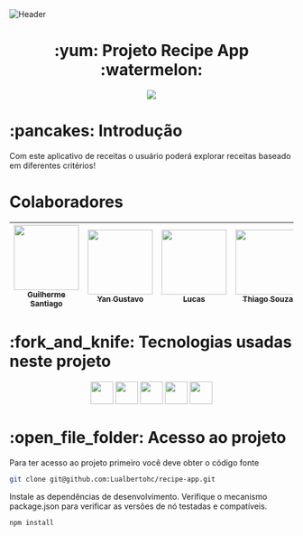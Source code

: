 <div>
<img align="center" alt="Header" src="http://www.easthamptonstar.com/sites/default/files/20221027_FOOD_220817-EP-CarissasSH-008-Web.jpg" />
</div>

<h1 align="center"> :yum: Projeto Recipe App :watermelon: </h1>

<p align="center">
<img src="http://img.shields.io/static/v1?label=STATUS&message=EM%20DESENVOLVIMENTO&color=GREEN&style=for-the-badge"/>
</p>

<h1> :pancakes: Introdução </h1>

<p>
Com este aplicativo de receitas o usuário poderá explorar receitas baseado em diferentes critérios!
</p>

<h1> Colaboradores </h1>

| [<img src="https://avatars.githubusercontent.com/u/106771747?v=4" width=115><br><sub>Guilherme Santiago</sub>](https://github.com/GuilhermeSantiago18) |  [<img src="https://avatars.githubusercontent.com/u/79483190?v=4" width=115><br><sub>Yan Gustavo</sub>](https://github.com/SimplyNag) |  [<img src="https://avatars.githubusercontent.com/u/102754721?v=4" width=115><br><sub>Lucas</sub>](https://github.com/iamlucasgomes) | [<img src="https://avatars.githubusercontent.com/u/106783810?v=4" width=115><br><sub>Thiago Souza</sub>](https://github.com/thiagoccs) | 
| :---: | :---: | :---: | :---: |

<h1> 	:fork_and_knife: Tecnologias usadas neste projeto</h1>

<p align="center">
<img src="https://img.shields.io/badge/javascript-%23323330.svg?style=for-the-badge&logo=javascript&logoColor=%23F7DF1E" height=40/>
<img src="https://img.shields.io/badge/-HTML5-E34F26?style=for-the-badge&logo=HTML5&logoColor=%23F7DF1E" height=40/>
<img src="https://img.shields.io/badge/-CSS3-1572B6?style=for-the-badge&logo=CSS3&logoColor=%23F7DF1E" height=40/>
<img src="https://img.shields.io/badge/jest-%23F24E1E.svg?style=for-the-badge&logo=jest&logoColor=white" height=40/>
<img src="https://img.shields.io/badge/react-%2320232a.svg?style=for-the-badge&logo=react&logoColor=%2361DAFB" height=40/>
</p>

<h1> :open_file_folder: Acesso ao projeto</h1>

<p>
Para ter acesso ao projeto primeiro você deve obter o código fonte
</p>

```sh
git clone git@github.com:Lualbertohc/recipe-app.git
```

<p>
Instale as dependências de desenvolvimento. Verifique o mecanismo package.json para verificar as versões de nó testadas e compatíveis.
</p>

```sh
npm install
```

